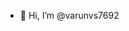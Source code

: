 - 👋 Hi, I’m @varunvs7692

<!---
varunvs7692/varunvs7692 is a ✨ special ✨ repository because its `README.md` (this file) appears on your GitHub profile.
You can click the Preview link to take a look at your changes.
--->
